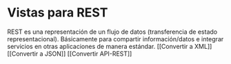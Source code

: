 # Vistas para REST
REST es una representación de un flujo de datos (transferencia de estado representacional). Básicamente para compartir información/datos e integrar servicios en otras aplicaciones de manera estándar.
[[Convertir a XML]]
[[Convertir a JSON]]
[[Convertir API-REST]]